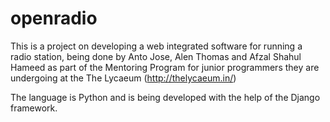# openradio

This is a project on developing a web integrated software for running a radio station, being done by Anto Jose, Alen Thomas and Afzal Shahul Hameed as part of the Mentoring Program for junior programmers they are undergoing at the The Lycaeum (http://thelycaeum.in/) 

The language is Python and is being developed with the help of the Django framework. 
